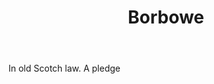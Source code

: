 ---
title: Borbowe
letter: B
permalink: "/definitions/bld-borbowe.html"
body: In old Scotch law. A pledge
published_at: '2018-07-07'
source: Black's Law Dictionary 2nd Ed (1910)
layout: post
---